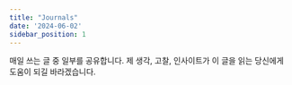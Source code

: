 ```yaml
---
title: "Journals"
date: '2024-06-02'
sidebar_position: 1
---
```


매일 쓰는 글 중 일부를 공유합니다. 제 생각, 고찰, 인사이트가 이 글을 읽는 당신에게 도움이 되길 바라겠습니다.
